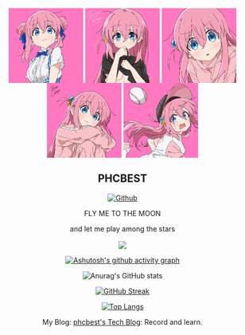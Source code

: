 <div align="center">

  <img src="https://raw.githubusercontent.com/phcbest/PicBed/main/img/202312122358466.png" align="center" alt="GitHub Readme Stats" style="width:150px; height:150px; " />
  <img src="https://raw.githubusercontent.com/phcbest/PicBed/main/img/202312122358467.png" align="center" alt="GitHub Readme Stats" style="width:150px; height:150px; " />
  <img src="https://raw.githubusercontent.com/phcbest/PicBed/main/img/202312122358464.png" align="center" alt="GitHub Readme Stats" style="width:150px; height:150px; " />
  <img src="https://raw.githubusercontent.com/phcbest/PicBed/main/img/202312122358463.png" align="center" alt="GitHub Readme Stats" style="width:150px; height:150px; " />
  <img src="https://raw.githubusercontent.com/phcbest/PicBed/main/img/202312122358465.png" align="center" alt="GitHub Readme Stats" style="width:150px; height:150px; " />
  
  <h2 align="center">PHCBEST</h2>
 
  [![Github](https://img.shields.io/github/followers/phcbest?label=Follow&style=social)](https://phcbest.github.io/)
  
  <p align="center">FLY ME TO THE MOON</p>
  <p align="center">and let me play among the stars</p>
 
  <img src="https://github-profile-trophy.vercel.app/?username=phcbest&column=-1" align="center"/>
 
  <p align="center"></p>

 [![Ashutosh's github activity graph](https://github-readme-activity-graph.vercel.app/graph?username=phcbest&theme=github-light&radius=10 )](https://github.com/ashutosh00710/github-readme-activity-graph)
 
 ![Anurag's GitHub stats](https://github-readme-stats.vercel.app/api?username=phcbest&show_icons=true)

 [![GitHub Streak](https://streak-stats.demolab.com?user=phcbest)](https://git.io/streak-stats)

 [![Top Langs](https://github-readme-stats.vercel.app/api/top-langs/?username=phcbest)](https://github.com/anuraghazra/github-readme-stats)


 My Blog: [phcbest's Tech Blog](https://phcbest.github.io/): Record and learn.
</div>
